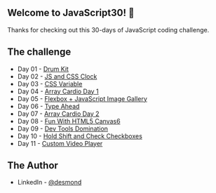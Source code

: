 ## Welcome to JavaScript30! 👋

Thanks for checking out this 30-days of JavaScript coding challenge.

## The challenge
- Day 01 - [Drum Kit](https://www.desmondfon.io)
- Day 02 - [JS and CSS Clock](https://www.desmondfon.io)
- Day 03 - [CSS Variable](https://www.desmondfon.io)
- Day 04 - [Array Cardio Day 1](https://www.desmondfon.io)
- Day 05 - [Flexbox + JavaScript Image Gallery](https://www.desmondfon.io)
- Day 06 - [Type Ahead](https://www.desmondfon.io)
- Day 07 - [Array Cardio Day 2](https://www.desmondfon.io)
- Day 08 - [Fun With HTML5 Canvas6](https://www.desmondfon.io)
- Day 09 - [Dev Tools Domination](https://www.desmondfon.io)
- Day 10 - [Hold Shift and Check Checkboxes](https://www.desmondfon.io)
- Day 11 - [Custom Video Player](https://www.desmondfon.io)

## The Author
- LinkedIn - [@desmond](https://www.linkedin.com/in/desmond-fon-88aa88253)
